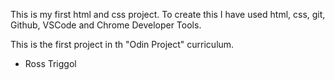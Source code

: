 
This is my first html and css project. To create this I have used html, css, git, Github, VSCode and Chrome Developer Tools. 

This is the first project in th "Odin Project" curriculum.

- Ross Triggol

